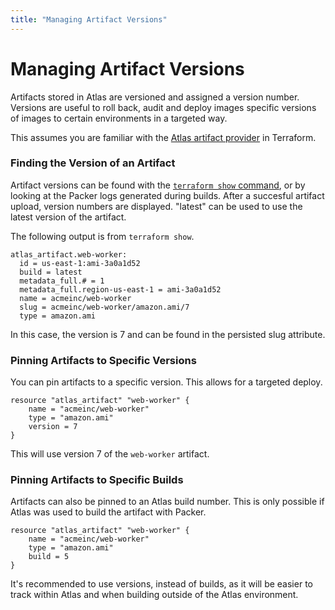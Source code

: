 ```yaml
---
title: "Managing Artifact Versions"
---
```

# Managing Artifact Versions

Artifacts stored in Atlas are versioned and assigned a version number.
Versions are useful to roll back, audit and deploy images specific versions
of images to certain environments in a targeted way.

This assumes you are familiar with the [Atlas artifact provider](https://terraform.io/docs/providers/atlas/index.html)
in Terraform.

### Finding the Version of an Artifact

Artifact versions can be found with the [`terraform show` command](https://terraform.io/docs/commands/show.html),
or by looking at the Packer logs generated during builds. After a
succesful artifact upload, version numbers are displayed. "latest" can
be used to use the latest version of the artifact.

The following output is from `terraform show`.

    atlas_artifact.web-worker:
      id = us-east-1:ami-3a0a1d52
      build = latest
      metadata_full.# = 1
      metadata_full.region-us-east-1 = ami-3a0a1d52
      name = acmeinc/web-worker
      slug = acmeinc/web-worker/amazon.ami/7
      type = amazon.ami

In this case, the version is 7 and can be found in the persisted slug
attribute.

### Pinning Artifacts to Specific Versions

You can pin artifacts to a specific version. This allows for a targeted
deploy.

    resource "atlas_artifact" "web-worker" {
        name = "acmeinc/web-worker"
        type = "amazon.ami"
        version = 7
    }

This will use version 7 of the `web-worker` artifact.

### Pinning Artifacts to Specific Builds

Artifacts can also be pinned to an Atlas build number. This is only
possible if Atlas was used to build the artifact with Packer.

    resource "atlas_artifact" "web-worker" {
        name = "acmeinc/web-worker"
        type = "amazon.ami"
        build = 5
    }

It's recommended to use versions, instead of builds, as it will
be easier to track within Atlas and when building outside of the Atlas
environment.
